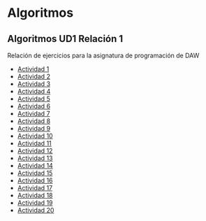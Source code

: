 # Algoritmos
## Algoritmos UD1 Relación 1

Relación de ejercicios para la asignatura de programación de DAW

- <a href=fichero/Act1.md> Actividad 1 </a>
- <a href=fichero/Act2.md> Actividad 2 </a>
- <a href=fichero/Act3.md> Actividad 3 </a>
- <a href=fichero/Act4.md> Actividad 4 </a>
- <a href=fichero/Act5.md> Actividad 5 </a>
- <a href=fichero/Act6.md> Actividad 6 </a>
- <a href=fichero/Act7.md> Actividad 7 </a>
- <a href=fichero/Act8.md> Actividad 8 </a>
- <a href=fichero/Act9.md> Actividad 9 </a>
- <a href=fichero/Act10.md> Actividad 10 </a>
- <a href=fichero/Act11.md> Actividad 11 </a>
- <a href=fichero/Act12.md> Actividad 12 </a>
- <a href=fichero/Act13.md> Actividad 13 </a>
- <a href=fichero/Act14.md> Actividad 14 </a>
- <a href=fichero/Act15.md> Actividad 15 </a>
- <a href=fichero/Act16.md> Actividad 16 </a>
- <a href=fichero/Act17.md> Actividad 17 </a>
- <a href=fichero/Act18.md> Actividad 18 </a>
- <a href=fichero/Act19.md> Actividad 19 </a>
- <a href=fichero/Act20.md> Actividad 20 </a>

